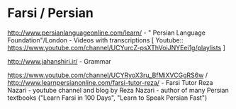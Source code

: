 
# Farsi / Persian
http://www.persianlanguageonline.com/learn/  - " Persian Language Foundation"/London - Videos with transcriptions [ Youtube:: https://www.youtube.com/channel/UCYurcZ-psXThVoiJNYEei1g/playlists ]

http://www.jahanshiri.ir/ - Grammar 


https://www.youtube.com/channel/UCYRyoX3ru_BfMiXVCGgRS6w / http://www.learnpersianonline.com/farsi-tutor-reza/ - 
Farsi Tutor Reza Nazari - youtube channel and blog by Reza Nazari - author of many Persian textbooks ("Learn Farsi in 100 Days", "Learn to Speak Persian Fast") 


